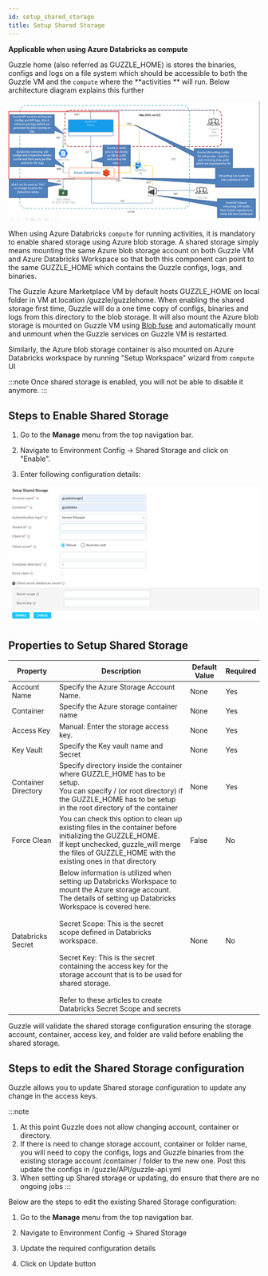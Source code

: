 ```yaml
---
id: setup_shared_storage
title: Setup Shared Storage
---
```


**Applicable when using Azure Databricks as compute**

Guzzle home (also referred as GUZZLE_HOME) is stores the binaries, configs and logs on a file system which should be accessible to both the Guzzle VM and the `compute` where the **activities ** will run. Below architecture diagram explains this further 

<!-- ![image alt text](/img/docs/how-to-guides/administrator/environment-config/setup_shared_storage0.png) -->
<a href="/img/docs/how-to-guides/administrator/environment-config/setup_shared_storage0.png" target="_self" >
    <img src="/img/docs/how-to-guides/administrator/environment-config/setup_shared_storage0.png" />
</a>

When using Azure Databricks `compute` for running activities, it is mandatory to enable shared storage using Azure blob storage. A shared storage simply means mounting the same Azure blob storage account on both Guzzle VM and Azure Databricks Workspace so that both this component can point to the same GUZZLE_HOME which contains the Guzzle configs, logs, and binaries. 

The Guzzle Azure Marketplace VM by default hosts GUZZLE_HOME on local folder in VM at location /guzzle/guzzlehome. When enabling the shared storage first time, Guzzle will do a one time copy of configs, binaries and logs from this directory to the blob storage. It will also mount the Azure blob storage is mounted on Guzzle VM using [Blob fuse](https://docs.microsoft.com/en-us/azure/storage/blobs/storage-how-to-mount-container-linux) and automatically mount and unmount when the Guzzle services on Guzzle VM is restarted. 

Similarly, the Azure blob storage container is also mounted on Azure Databricks workspace by running "Setup Workspace" wizard from `compute` UI

:::note 
Once shared storage is enabled, you will not be able to disable it anymore.
::: 

## Steps to Enable Shared Storage 

1. Go to the **Manage** menu from the top navigation bar.

2. Navigate to Environment Config -> Shared Storage and click on "Enable".

3. Enter following configuration details:

<!-- ![image alt text](/img/docs/how-to-guides/administrator/environment-config/setup_shared_storage1.png) -->

<a href="/img/docs/how-to-guides/administrator/environment-config/setup_shared_storage_1.png" target="_self" >
    <img src="/img/docs/how-to-guides/administrator/environment-config/setup_shared_storage_1.png" />
</a>

## Properties to Setup Shared Storage

|Property|Description|Default Value|Required|
|--- |--- |--- |--- |
|Account Name|Specify the Azure Storage Account Name.|None|Yes|
|Container|Specify the Azure storage container name|None|Yes|
|Access Key|Manual: Enter the storage access key.|None|Yes|
|Key Vault| Specify the Key vault name and Secret|None|Yes|
|Container Directory|Specify directory inside the container where GUZZLE_HOME has to be setup. <br/> You can specify / (or root directory) if the GUZZLE_HOME has to be setup in the root directory of the container|None|Yes|
|Force Clean|You can check this option to clean up existing files in the container before initializing the GUZZLE_HOME. <br/> If kept unchecked, guzzle_will merge the files of GUZZLE_HOME with the existing ones in that directory|False|No|
|Databricks Secret|Below information is utilized when setting up Databricks Workspace to mount the Azure storage account. The details of setting up Databricks <br/>Workspace is covered here.<br/><br/> Secret Scope: This is the secret scope defined in Databricks workspace.<br /><br/> Secret Key: This is the secret containing the access key for the storage account that is to be used for shared storage.<br/><br/> Refer to these articles to create Databricks Secret Scope and secrets|None|No|


Guzzle will validate the shared storage configuration ensuring the storage account, container, access key, and folder are valid before enabling the shared storage.

## Steps to edit the Shared Storage configuration

Guzzle allows you to update Shared storage configuration to update any change in the access keys.

:::note 
1. At this point Guzzle does not allow changing account, container or directory. 
2. If there is need to change storage account, container or folder name, you will need to copy the configs, logs and Guzzle binaries from the existing storage account /container / folder to the new one. Post this update the configs in /guzzle/API/guzzle-api.yml
3. When setting up Shared storage or updating, do ensure that there are no ongoing jobs
:::

Below are the steps to edit the existing Shared Storage configuration: 

1. Go to the **Manage** menu from the top navigation bar.

2. Navigate to Environment Config -> Shared Storage 

3. Update the required configuration details

4. Click on Update button
